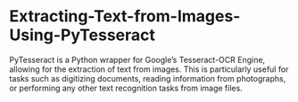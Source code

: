 # Extracting-Text-from-Images-Using-PyTesseract
PyTesseract is a Python wrapper for Google’s Tesseract-OCR Engine, allowing for the extraction of text from images. This is particularly useful for tasks such as digitizing documents, reading information from photographs, or performing any other text recognition tasks from image files. 
